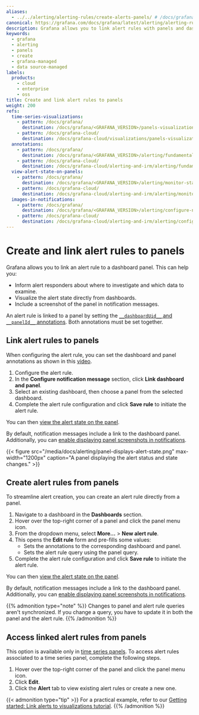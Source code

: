```yaml
---
aliases:
  - ../../alerting/alerting-rules/create-alerts-panels/ # /docs/grafana/<GRAFANA_VERSION>/alerting/alerting-rules/create-alerts-panels/
canonical: https://grafana.com/docs/grafana/latest/alerting/alerting-rules/link-alert-rules-to-panels/
description: Grafana allows you to link alert rules with panels and dashboards. This helps connect alerts with an existing dashboard and informs alert responders on where to investigate.
keywords:
  - grafana
  - alerting
  - panels
  - create
  - grafana-managed
  - data source-managed
labels:
  products:
    - cloud
    - enterprise
    - oss
title: Create and link alert rules to panels
weight: 200
refs:
  time-series-visualizations:
    - pattern: /docs/grafana/
      destination: /docs/grafana/<GRAFANA_VERSION>/panels-visualizations/visualizations/time-series/
    - pattern: /docs/grafana-cloud/
      destination: /docs/grafana-cloud/visualizations/panels-visualizations/visualizations/time-series/
  annotations:
    - pattern: /docs/grafana/
      destination: /docs/grafana/<GRAFANA_VERSION>/alerting/fundamentals/alert-rules/annotation-label/#annotations
    - pattern: /docs/grafana-cloud/
      destination: /docs/grafana-cloud/alerting-and-irm/alerting/fundamentals/alert-rules/annotation-label/#annotations
  view-alert-state-on-panels:
    - pattern: /docs/grafana/
      destination: /docs/grafana/<GRAFANA_VERSION>/alerting/monitor-status/view-alert-state/#view-alert-state-on-panels
    - pattern: /docs/grafana-cloud/
      destination: /docs/grafana-cloud/alerting-and-irm/alerting/monitor-status/view-alert-state/#view-alert-state-on-panels
  images-in-notifications:
    - pattern: /docs/grafana/
      destination: /docs/grafana/<GRAFANA_VERSION>/alerting/configure-notifications/template-notifications/images-in-notifications/
    - pattern: /docs/grafana-cloud/
      destination: /docs/grafana-cloud/alerting-and-irm/alerting/configure-notifications/template-notifications/images-in-notifications/
---
```


# Create and link alert rules to panels

Grafana allows you to link an alert rule to a dashboard panel. This can help you:

- Inform alert responders about where to investigate and which data to examine.
- Visualize the alert state directly from dashboards.
- Include a screenshot of the panel in notification messages.

An alert rule is linked to a panel by setting the [`__dashboardUid__` and `__panelId__` annotations](ref:annotations). Both annotations must be set together.

## Link alert rules to panels

When configuring the alert rule, you can set the dashboard and panel annotations as shown in this [video](https://youtu.be/ClLp-iSoaSY?si=qKWnvSVaQuvYcuw9&t=170).

1. Configure the alert rule.
1. In the **Configure notification message** section, click **Link dashboard and panel**.
1. Select an existing dashboard, then choose a panel from the selected dashboard.
1. Complete the alert rule configuration and click **Save rule** to initiate the alert rule.

You can then [view the alert state on the panel](ref:view-alert-state-on-panels).

By default, notification messages include a link to the dashboard panel. Additionally, you can [enable displaying panel screenshots in notifications](ref:images-in-notifications).

{{< figure src="/media/docs/alerting/panel-displays-alert-state.png" max-width="1200px" caption="A panel displaying the alert status and state changes." >}}

## Create alert rules from panels

To streamline alert creation, you can create an alert rule directly from a panel.

1. Navigate to a dashboard in the **Dashboards** section.
1. Hover over the top-right corner of a panel and click the panel menu icon.
1. From the dropdown menu, select **More...** > **New alert rule**.
1. This opens the **Edit rule** form and pre-fills some values:
   - Sets the annotations to the corresponding dashboard and panel.
   - Sets the alert rule query using the panel query.
1. Complete the alert rule configuration and click **Save rule** to initiate the alert rule.

You can then [view the alert state on the panel](ref:view-alert-state-on-panels).

By default, notification messages include a link to the dashboard panel. Additionally, you can [enable displaying panel screenshots in notifications](ref:images-in-notifications).

{{% admonition type="note" %}}
Changes to panel and alert rule queries aren't synchronized. If you change a query, you have to update it in both the panel and the alert rule.
{{% /admonition %}}

## Access linked alert rules from panels

This option is available only in [time series panels](ref:time-series-visualizations). To access alert rules associated to a time series panel, complete the following steps.

1. Hover over the top-right corner of the panel and click the panel menu icon.
1. Click **Edit**.
1. Click the **Alert** tab to view existing alert rules or create a new one.

{{< admonition type="tip" >}}
For a practical example, refer to our [Getting started: Link alerts to visualizations tutorial](http://www.grafana.com/tutorials/alerting-get-started-pt6/).
{{% /admonition %}}
